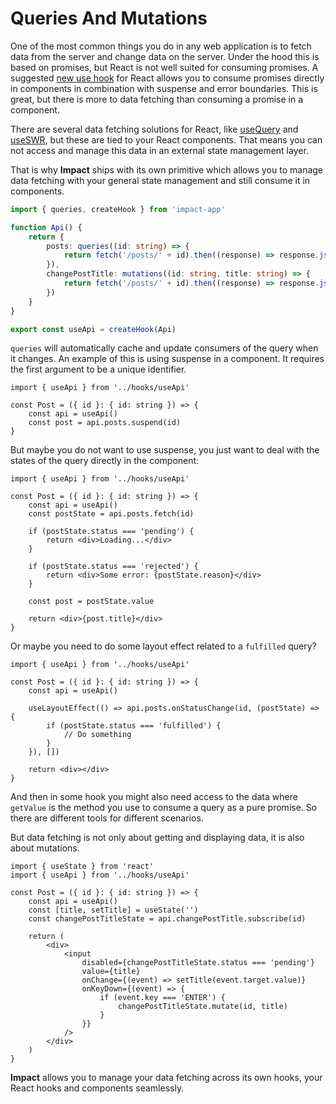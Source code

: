 # Queries And Mutations

One of the most common things you do in any web application is to fetch data from the server and change data on the server. Under the hood this is based on promises, but React is not well suited for consuming promises. A suggested [new use hook](https://blixtdev.com/all-about-reacts-new-use-hook/) for React allows you to consume promises directly in components in combination with suspense and error boundaries. This is great, but there is more to data fetching than consuming a promise in a component.

There are several data fetching solutions for React, like [useQuery](https://tanstack.com/query/v4/docs/react/reference/useQuery) and [useSWR](https://swr.vercel.app/), but these are tied to your React components. That means you can not access and manage this data in an external state management layer.

That is why **Impact** ships with its own primitive which allows you to manage data fetching with your general state management and still consume it in components.

```ts
import { queries, createHook } from 'impact-app'

function Api() {
    return {
        posts: queries((id: string) => {
            return fetch('/posts/' + id).then((response) => response.json())
        }),
        changePostTitle: mutations((id: string, title: string) => {
            return fetch('/posts/' + id).then((response) => response.json()) 
        })
    }
}

export const useApi = createHook(Api)
```

`queries` will automatically cache and update consumers of the query when it changes. An example of this is using suspense in a component. It requires the first argument to be a unique identifier.

```tsx
import { useApi } from '../hooks/useApi'

const Post = ({ id }: { id: string }) => {
    const api = useApi()
    const post = api.posts.suspend(id)
}
```

But maybe you do not want to use suspense, you just want to deal with the states of the query directly in the component:

```tsx
import { useApi } from '../hooks/useApi'

const Post = ({ id }: { id: string }) => {
    const api = useApi()
    const postState = api.posts.fetch(id)

    if (postState.status === 'pending') {
        return <div>Loading...</div>
    }

    if (postState.status === 'rejected') {
        return <div>Some error: {postState.reason}</div>
    }

    const post = postState.value

    return <div>{post.title}</div>
}
```

Or maybe you need to do some layout effect related to a `fulfilled` query?

```tsx
import { useApi } from '../hooks/useApi'

const Post = ({ id }: { id: string }) => {
    const api = useApi()
    
    useLayoutEffect(() => api.posts.onStatusChange(id, (postState) => {
        if (postState.status === 'fulfilled') {
            // Do something
        }
    }), [])

    return <div></div>
}
```

And then in some hook you might also need access to the data where `getValue` is the method you use to consume a query as a pure promise. So there are different tools for different scenarios.

But data fetching is not only about getting and displaying data, it is also about mutations. 

```tsx
import { useState } from 'react'
import { useApi } from '../hooks/useApi'

const Post = ({ id }: { id: string }) => {
    const api = useApi()
    const [title, setTitle] = useState('')
    const changePostTitleState = api.changePostTitle.subscribe(id)

    return (
        <div>
            <input
                disabled={changePostTitleState.status === 'pending'}
                value={title}
                onChange={(event) => setTitle(event.target.value)}
                onKeyDown={(event) => {
                    if (event.key === 'ENTER') {
                        changePostTitleState.mutate(id, title)
                    }
                }}
            />
        </div>
    )
}
```

**Impact** allows you to manage your data fetching across its own hooks, your React hooks and components seamlessly.
